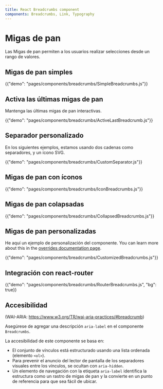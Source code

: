 ```yaml
---
title: React Breadcrumbs component
components: Breadcrumbs, Link, Typography
---
```


# Migas de pan

<p class="description">Las Migas de pan permiten a los usuarios realizar selecciones desde un rango de valores.</p>

## Migas de pan simples

{{"demo": "pages/components/breadcrumbs/SimpleBreadcrumbs.js"}}

## Activa las últimas migas de pan

Mantenga las últimas migas de pan interactivas.

{{"demo": "pages/components/breadcrumbs/ActiveLastBreadcrumb.js"}}

## Separador personalizado

En los siguientes ejemplos, estamos usando dos cadenas como separadores, y un ícono SVG.

{{"demo": "pages/components/breadcrumbs/CustomSeparator.js"}}

## Migas de pan con íconos

{{"demo": "pages/components/breadcrumbs/IconBreadcrumbs.js"}}

## Migas de pan colapsadas

{{"demo": "pages/components/breadcrumbs/CollapsedBreadcrumbs.js"}}

## Migas de pan personalizadas

He aquí un ejemplo de personalización del componente. You can learn more about this in the [overrides documentation page](/customization/components/).

{{"demo": "pages/components/breadcrumbs/CustomizedBreadcrumbs.js"}}

## Integración con react-router

{{"demo": "pages/components/breadcrumbs/RouterBreadcrumbs.js", "bg": true}}

## Accesibilidad

(WAI-ARIA: https://www.w3.org/TR/wai-aria-practices/#breadcrumb)

Asegúrese de agregar una descripción `aria-label` en el componente `Breadcrumbs`.

La accesibilidad de este componente se basa en:

- El conjunto de vínculos está estructurado usando una lista ordenada (elemento `<ol>`).
- Para prevenir el anuncio del lector de pantalla de los separadores visuales entre los vínculos, se ocultan con `aria-hidden`.
- Un elemento de navegación con la etiqueta `aria-label` identifica la estructura como un rastro de migas de pan y la convierte en un punto de referencia para que sea fácil de ubicar.